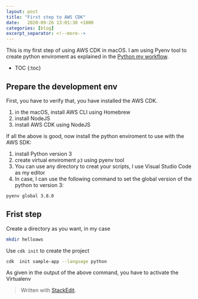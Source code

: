 ```yaml
---
layout: post
title: "First step to AWS CDK"
date:   2020-09-26 13:01:30 +1000
categories: [blog]
excerpt_separator: <!--more-->
---
```


This is my first step of using AWS CDK in macOS.  I am using Pyenv tool to create python enviroment  as explained in the [Python my workflow](https://ojitha.blogspot.com/2020/05/python-my-workflow.html).
 
 <!--more-->

* TOC
{:toc}

## Prepare the development env
First, you have to verify that, you have installed the AWS CDK.
1. in the macOS, install AWS CLI using Homebrew
2. install NodeJS
3. install AWS CDK using NodeJS

If all the above is good, now install the python enviroment to use with the AWS SDK:
1. install Python version 3 
2. create virtual enviroment `p3` using pyenv tool 
3. You can use any directory to creat your scripts, I use Visual Studio Code as my editor
4. In case, I can use the following command to set the global version of the python  to version 3:

```bash
pyenv global 3.8.0
```

## Frist step
Create a directory as you want, in my case
```bash
mkdir helloaws
```

Use `cdk init` to create the project
```bash
cdk  init sample-app --language python
```

As given in the output of the above command, you have to activate the Virtualenv




> Written with [StackEdit](https://stackedit.io/).
<!--stackedit_data:
eyJoaXN0b3J5IjpbMTM0MTg5NjQsLTczNDk0MDUxOCwxNzQyMj
E3MTQyLDEwNTE5NzMxNjAsMTU0MzA0ODEwNiwtMTQxNzMyMzY5
NCwxMDM5NTA3NDAzLC04MTkyNDExNzAsLTU2OTQ2OTgxMF19
-->